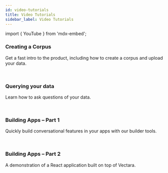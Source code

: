 ```yaml
---
id: video-tutorials
title: Video Tutorials
sidebar_label: Video Tutorials
---
```


<!-- Nurture sequence emails link to this page. These links will break if the URL is changed. -->

import { YouTube } from 'mdx-embed';

<!-- This title is slugified and will break nurture sequence links if changed. -->

### Creating a Corpus

Get a fast intro to the product, including how to create a corpus and upload your data.

<YouTube youTubeId="ZaRsXXAmk68" />

<br />

<!-- This title is slugified and will break nurture sequence links if changed. -->

### Querying your data

Learn how to ask questions of your data.

<YouTube youTubeId="gRKXpbTMLBU" />

<br />

<!-- This title is slugified and will break nurture sequence links if changed. -->

### Building Apps – Part 1

Quickly build conversational features in your apps with our builder tools.

<YouTube youTubeId="z3u2TwVUGOE" />

<br />

<!-- This title is slugified and will break nurture sequence links if changed. -->

### Building Apps – Part 2

A demonstration of a React application built on top of Vectara.

<YouTube youTubeId="QTFEGVEr7-o" />
